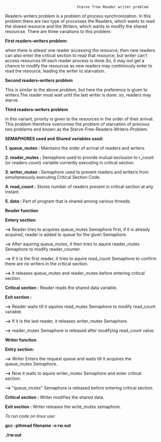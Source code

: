                                      Starve free Reader writer problem
                                      
Readers-writers problem is a problem of process synchronization. In this problem there are two type of processes the Readers, which wants to read the shared resource and the Writers, which wants to modify the shared resourcse. There are three variations to this problem:

__First readers–writers problem:__

when there is atleast one reader accessing the resource, then new readers can also enter the critical section to read that resource, but writer can't access resources till each reader process is done.So, it may not get a chance to modify the resourcse as new readers may continiously enter to read the resource, leading the writer to starvation.

__Second readers–writers problem__

This is similar to the above problem, but here the preference is given to writers.The reader must wait until the last writer is done. so, readers may starve.

__Third readers–writers problem__

in this variant, priority is given to the resources in the order of their arrival. This problem therefore overcomes the problem of starvation of previous two problems and known as the Starve-Free-Readers-Writers-Problem.

__SEMAPHORES used and Shared variables used:__

**1. queue_mutex :** Maintains the order of arrival of readers and writers.

**2. reader_mutex :** Semaphore used to provide mutual exclusion to r_count (or readers count) variable currently executing in critical section.

**3. writer_mutex :** Semaphore used to prevent readers and writer/s from simultaneously executing Critical Section Code.

**4. read_count :**  Stores number of readers present in critical section at any instant.

**5. data :** Part of program that is shared among various threads.

__Reader function__

**Entery section:**

**-->** Reader tries to acquires queue_mutex Semaphore first, if it is already acquired, reader is added to queue for the given Semaphore.

**-->** After aquiring queue_mutex, it then tries to aquire reader_mutex Semaphore to modify reader_counter.

**-->** If it is the first reader, it tries to aquire read_count Semaphore to confirm there are no writers in the critical section.

**-->** It releases queue_mutex and reader_mutex before entering critical section.

**Critical section :** Reader reads the shared data variable.

__Exit section :__


**-->** Reader waits till it aquires read_mutex Semaphore to modify read_count variable.

**-->** If it is the last reader, it releases writer_mutex Semaphore.

**-->** reader_mutex Semaphore is released after modifying read_count value.

__Writer function__

**Entry section:**

**-->** Writer Enters the request queue and waits till it acquires the queue_mutex Semaphore.

**-->** Now it waits to aquire writer_mutex Semaphore and enter critical section.

**-->** "queue_mutex" Semaphore is released before entering critical section.

__Critical section :__  Writer modifies the shared data.

__Exit section :__ Writer releases the write_mutex semaphore.


_To run code on linux use:_

**gcc -pthread filename -o rw.out**

**./rw.out**

